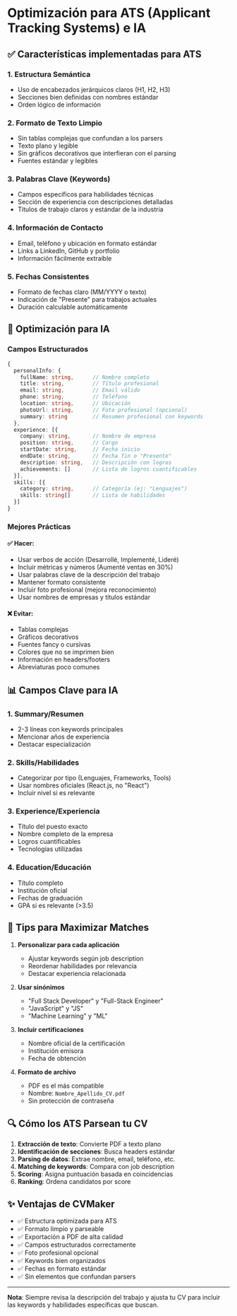 # Optimización para ATS (Applicant Tracking Systems) e IA

## ✅ Características implementadas para ATS

### 1. **Estructura Semántica**
- Uso de encabezados jerárquicos claros (H1, H2, H3)
- Secciones bien definidas con nombres estándar
- Orden lógico de información

### 2. **Formato de Texto Limpio**
- Sin tablas complejas que confundan a los parsers
- Texto plano y legible
- Sin gráficos decorativos que interfieran con el parsing
- Fuentes estándar y legibles

### 3. **Palabras Clave (Keywords)**
- Campos específicos para habilidades técnicas
- Sección de experiencia con descripciones detalladas
- Títulos de trabajo claros y estándar de la industria

### 4. **Información de Contacto**
- Email, teléfono y ubicación en formato estándar
- Links a LinkedIn, GitHub y portfolio
- Información fácilmente extraíble

### 5. **Fechas Consistentes**
- Formato de fechas claro (MM/YYYY o texto)
- Indicación de "Presente" para trabajos actuales
- Duración calculable automáticamente

## 🤖 Optimización para IA

### Campos Estructurados
```typescript
{
  personalInfo: {
    fullName: string,      // Nombre completo
    title: string,         // Título profesional
    email: string,         // Email válido
    phone: string,         // Teléfono
    location: string,      // Ubicación
    photoUrl: string,      // Foto profesional (opcional)
    summary: string        // Resumen profesional con keywords
  },
  experience: [{
    company: string,       // Nombre de empresa
    position: string,      // Cargo
    startDate: string,     // Fecha inicio
    endDate: string,       // Fecha fin o "Presente"
    description: string,   // Descripción con logros
    achievements: []       // Lista de logros cuantificables
  }],
  skills: [{
    category: string,      // Categoría (ej: "Lenguajes")
    skills: string[]       // Lista de habilidades
  }]
}
```

### Mejores Prácticas

#### ✅ Hacer:
- Usar verbos de acción (Desarrollé, Implementé, Lideré)
- Incluir métricas y números (Aumenté ventas en 30%)
- Usar palabras clave de la descripción del trabajo
- Mantener formato consistente
- Incluir foto profesional (mejora reconocimiento)
- Usar nombres de empresas y títulos estándar

#### ❌ Evitar:
- Tablas complejas
- Gráficos decorativos
- Fuentes fancy o cursivas
- Colores que no se imprimen bien
- Información en headers/footers
- Abreviaturas poco comunes

## 📊 Campos Clave para IA

### 1. **Summary/Resumen**
- 2-3 líneas con keywords principales
- Mencionar años de experiencia
- Destacar especialización

### 2. **Skills/Habilidades**
- Categorizar por tipo (Lenguajes, Frameworks, Tools)
- Usar nombres oficiales (React.js, no "React")
- Incluir nivel si es relevante

### 3. **Experience/Experiencia**
- Título del puesto exacto
- Nombre completo de la empresa
- Logros cuantificables
- Tecnologías utilizadas

### 4. **Education/Educación**
- Título completo
- Institución oficial
- Fechas de graduación
- GPA si es relevante (>3.5)

## 🎯 Tips para Maximizar Matches

1. **Personalizar para cada aplicación**
   - Ajustar keywords según job description
   - Reordenar habilidades por relevancia
   - Destacar experiencia relacionada

2. **Usar sinónimos**
   - "Full Stack Developer" y "Full-Stack Engineer"
   - "JavaScript" y "JS"
   - "Machine Learning" y "ML"

3. **Incluir certificaciones**
   - Nombre oficial de la certificación
   - Institución emisora
   - Fecha de obtención

4. **Formato de archivo**
   - PDF es el más compatible
   - Nombre: `Nombre_Apellido_CV.pdf`
   - Sin protección de contraseña

## 🔍 Cómo los ATS Parsean tu CV

1. **Extracción de texto**: Convierte PDF a texto plano
2. **Identificación de secciones**: Busca headers estándar
3. **Parsing de datos**: Extrae nombre, email, teléfono, etc.
4. **Matching de keywords**: Compara con job description
5. **Scoring**: Asigna puntuación basada en coincidencias
6. **Ranking**: Ordena candidatos por score

## ✨ Ventajas de CVMaker

- ✅ Estructura optimizada para ATS
- ✅ Formato limpio y parseable
- ✅ Exportación a PDF de alta calidad
- ✅ Campos estructurados correctamente
- ✅ Foto profesional opcional
- ✅ Keywords bien organizados
- ✅ Fechas en formato estándar
- ✅ Sin elementos que confundan parsers

---

**Nota**: Siempre revisa la descripción del trabajo y ajusta tu CV para incluir las keywords y habilidades específicas que buscan.
